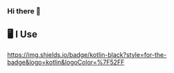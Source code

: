 ### Hi there 👋


<!--START_SECTION-->
<!--END_SECTION:waka-->
## 🖥️ **I Use**
https://img.shields.io/badge/kotlin-black?style=for-the-badge&logo=kotlin&logoColor=%7F52FF
